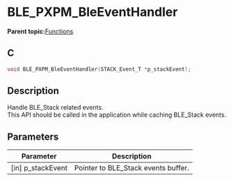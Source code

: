 # BLE\_PXPM\_BleEventHandler

**Parent topic:**[Functions](GUID-B1B3B94F-2A47-4042-83D2-C565B5E5F44B.md)

## C

```c
void BLE_PXPM_BleEventHandler(STACK_Event_T *p_stackEvent);
```

## Description

Handle BLE\_Stack related events.<br />This API should be called in the application while caching BLE\_Stack events.

## Parameters

|Parameter|Description|
|---------|-----------|
|\[in\] p\_stackEvent|Pointer to BLE\_Stack events buffer.|


